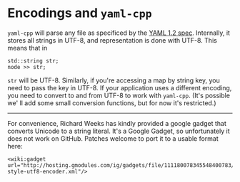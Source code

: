 # Encodings and `yaml-cpp` #

`yaml-cpp` will parse any file as specificed by the [YAML 1.2 spec](http://www.yaml.org/spec/1.2/spec.html#id2570322).
Internally, it stores all strings in UTF-8, and representation is done with UTF-8. This means that in

```
std::string str;
node >> str;
```

`str` will be UTF-8. Similarly, if you're accessing a map by string key, you need to pass the key in UTF-8. If your
application uses a different encoding, you need to convert to and from UTF-8 to work with `yaml-cpp`. (It's possible we'
ll add some small conversion functions, but for now it's restricted.)

---

For convenience, Richard Weeks has kindly provided a google gadget that converts Unicode to a string literal. It's a
Google Gadget, so unfortunately it does not work on GitHub. Patches welcome to port it to a usable format here:

```
<wiki:gadget url="http://hosting.gmodules.com/ig/gadgets/file/111180078345548400783/c-style-utf8-encoder.xml"/>
```